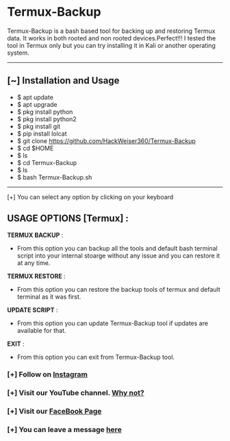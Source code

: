 # Termux-Backup
Termux-Backup is a bash based tool for backing up and restoring Termux data. It works in both rooted and non rooted devices.Perfect!!! I tested the tool in Termux only but you can try installing it in Kali or another operating system.

***
## [~] Installation and Usage

* $ apt update 
* $ apt upgrade 
* $ pkg install python 
* $ pkg install python2 
* $ pkg install git 
* $ pip install lolcat
* $ git clone https://github.com/HackWeiser360/Termux-Backup
* $ cd $HOME
* $ ls
* $ cd Termux-Backup
* $ ls
* $ bash Termux-Backup.sh
***
[+] You can select any option by clicking on your keyboard
## USAGE OPTIONS [Termux] :

__TERMUX BACKUP__ :
- From this option you can backup all the tools and default bash terminal script into your internal stoarge without any issue and you can restore it at any time.

__TERMUX RESTORE__ :
- From this option you can restore the backup tools of termux and default terminal as it was first.

__UPDATE SCRIPT__ :
- From this option you can update Termux-Backup tool if updates are available for that.

__EXIT__ :
- From this option you can exit from Termux-Backup tool.
### [+] Follow on [Instagram](https://www.instagram.com/madmax4708/)
### [+] Visit our YouTube channel. [Why not?](https://youtube.com/channel/UC02OkpTZkxRZCEzFjawf6mA)
### [+] Visit our [FaceBook Page](fb.me/HackWeiser360)
### [+] You can leave a message [here](m.me/HackWeiser360)